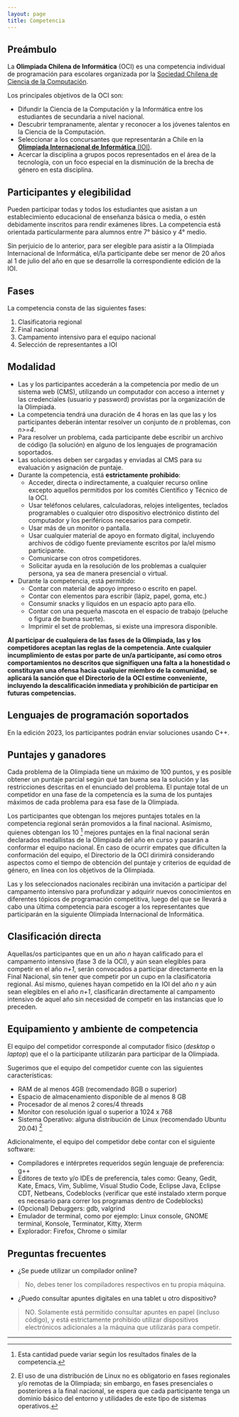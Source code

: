 ```yaml
---
layout: page
title: Competencia
---
```


## Preámbulo
La **Olimpiada Chilena de Informática** (OCI) es una competencia individual de programación para escolares organizada por la [Sociedad Chilena de Ciencia de la Computación](https://sccc.cl/).

Los principales objetivos de la OCI son:
* Difundir la Ciencia de la Computación y la Informática entre los estudiantes de secundaria a nivel nacional.
* Descubrir tempranamente, alentar y reconocer a los jóvenes talentos en la Ciencia de la Computación.
* Seleccionar a los concursantes que representarán a Chile en la [**Olimpiada Internacional de Informática** (IOI)](https://ioinformatics.org/).
* Acercar la disciplina a grupos pocos representados en el área de la tecnología, con un foco especial en la disminución de la brecha de género en esta disciplina.

## Participantes y elegibilidad
Pueden participar todas y todos los estudiantes que asistan a un establecimiento educacional de enseñanza básica o media, o estén debidamente inscritos para rendir exámenes libres. La competencia está orientada particularmente para alumnos entre 7° básico y 4° medio.

Sin perjuicio de lo anterior, para ser elegible para asistir a la Olimpiada Internacional de Informática, el/la participante debe ser menor de 20 años al 1 de julio del año en que se desarrolle la correspondiente edición de la IOI.

## Fases
La competencia consta de las siguientes fases:
1. Clasificatoria regional
2. Final nacional
3. Campamento intensivo para el equipo nacional
4. Selección de representantes a IOI

## Modalidad
* Las y los participantes accederán a la competencia por medio de un sistema web (CMS), utilizando un computador con acceso a internet y las credenciales (usuario y password) provistas por la organización de la Olimpiada.
* La competencia tendrá una duración de 4 horas en las que las y los participantes deberán intentar resolver un conjunto de *n* problemas, con *n>=4*.
* Para resolver un problema, cada participante debe escribir un archivo de código (la solución) en alguno de los lenguajes de programación soportados.
* Las soluciones deben ser cargadas y enviadas al CMS para su evaluación y asignación de puntaje.
* Durante la competencia, está **estrictamente prohibido**:
	* Acceder, directa o indirectamente, a cualquier recurso online excepto aquellos permitidos por los comités Científico y Técnico de la OCI.
	* Usar teléfonos celulares, calculadoras, relojes inteligentes, teclados programables o cualquier otro dispositivo electrónico distinto del computador y los periféricos necesarios para competir.
	* Usar más de un monitor o pantalla.
	* Usar cualquier material de apoyo en formato digital, incluyendo archivos de código fuente previamente escritos por la/el mismo participante.
	* Comunicarse con otros competidores.
	* Solicitar ayuda en la resolución de los problemas a cualquier persona, ya sea de manera presencial o virtual.
* Durante la competencia, está permitido:
	* Contar con material de apoyo impreso o escrito en papel.
	* Contar con elementos para escribir (lápiz, papel, goma, etc.)
	* Consumir snacks y líquidos en un espacio apto para ello.
	* Contar con una pequeña mascota en el espacio de trabajo (peluche o figura de buena suerte).
	* Imprimir el set de problemas, si existe una impresora disponible.

**Al participar de cualquiera de las fases de la Olimpiada, las y los competidores aceptan las reglas de la competencia. Ante cualquier incumplimiento de estas por parte de un/a participante, así como otros comportamientos no descritos que signifiquen una falta a la honestidad o constituyan una ofensa hacia cualquier miembro de la comunidad, se aplicará la sanción que el Directorio de la OCI estime conveniente, incluyendo la descalificación inmediata y prohibición de participar en futuras competencias.**

## Lenguajes de programación soportados
En la edición 2023, los participantes podrán enviar soluciones usando C++.

## Puntajes y ganadores
Cada problema de la Olimpiada tiene un máximo de 100 puntos, y es posible obtener un puntaje parcial según qué tan buena sea la solución y las restricciones descritas en el enunciado del problema. El puntaje total de un competidor en una fase de la competencia es la suma de los puntajes máximos de cada problema para esa fase de la Olimpiada.

Los participantes que obtengan los mejores puntajes totales en la competencia regional serán promovidos a la final nacional. Asímismo, quienes obtengan los 10 [^1] mejores puntajes en la final nacional serán declarados medallistas de la Olimpiada del año en curso y pasarán a conformar el equipo nacional. En caso de ocurrir empates que dificulten la conformación del equipo, el Directorio de la OCI dirimirá considerando aspectos como el tiempo de obtención del puntaje y criterios de equidad de género, en línea con los objetivos de la Olimpiada.

Las y los seleccionados nacionales recibirán una invitación a participar del campamento intensivo para profundizar y adquirir nuevos conocimientos en diferentes tópicos de programación competitiva, luego del que se llevará a cabo una última competencia para escoger a los representantes que participarán en la siguiente Olimpiada Internacional de Informática.

## Clasificación directa
Aquellas/os participantes que en un año *n* hayan calificado para el campamento intensivo (fase 3 de la OCI), y aún sean elegibles para competir en el año *n+1*, serán convocados a participar directamente en la Final Nacional, sin tener que competir por un cupo en la clasificatoria regional. Así mismo, quienes hayan competido en la IOI del año *n* y aún sean elegibles en el año *n+1*, clasificarán directamente al campamento intensivo de aquel año sin necesidad de competir en las instancias que lo preceden.

## Equipamiento y ambiente de competencia
El equipo del competidor corresponde al computador físico (*desktop* o *laptop*) que el o la participante utilizarán para participar de la Olimpiada.

Sugerimos que el equipo del competidor cuente con las siguientes características:
* RAM de al menos 4GB (recomendado 8GB o superior)
* Espacio de almacenamiento disponible de al menos 8 GB
* Procesador de al menos 2 cores/4 threads
* Monitor con resolución igual o superior a 1024 x 768
* Sistema Operativo: alguna distribución de Linux (recomendado Ubuntu 20.04) [^2]

Adicionalmente, el equipo del competidor debe contar con el siguiente software:
* Compiladores e intérpretes requeridos según lenguaje de preferencia: g++
* Editores de texto y/o IDEs de preferencia, tales como: Geany, Gedit, Kate, Emacs, Vim, Sublime, Visual Studio Code, Eclipse Java, Eclipse CDT, Netbeans, Codeblocks (verificar que esté instalado xterm porque es necesario para correr los programas dentro de Codeblocks)
* (Opcional) Debuggers: gdb, valgrind
* Emulador de terminal, como por ejemplo: Linux console, GNOME terminal, Konsole, Terminator, Kitty, Xterm
* Explorador: Firefox, Chrome o similar

[^2]: El uso de una distribución de Linux no es obligatorio en fases regionales y/o remotas de la Olimpiada; sin embargo, en fases presenciales o posteriores a la final nacional, se espera que cada participante tenga un dominio básico del entorno y utilidades de este tipo de sistemas operativos.

## Preguntas frecuentes
- ¿Se puede utilizar un compilador online?
> No, debes tener los compiladores respectivos en tu propia máquina.

- ¿Puedo consultar apuntes digitales en una tablet u otro dispositivo?
> NO. Solamente está permitido consultar apuntes en papel (incluso código), y está estrictamente prohibido utilizar dispositivos electrónicos adicionales a la máquina que utilizarás para competir.

----

[^1]: Esta cantidad puede variar según los resultados finales de la competencia.

